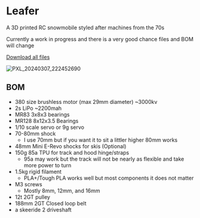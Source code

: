 # Leafer

 A 3D printed RC snowmobile styled after machines from the 70s

Currently a work in progress and there is a very good chance files and BOM will change

[Download all files](https://github.com/KieranL/leafer/archive/refs/heads/main.zip)

![PXL_20240307_222452690](https://github.com/KieranL/leafer/assets/9357961/21b50797-f427-4741-aa0c-8ddf2b3675ce)

## BOM

- 380 size brushless motor (max 29mm diameter) ~3000kv
- 2s LiPo ~2200mah
- MR83 3x8x3 bearings
- MR128 8x12x3.5 Bearings
- 1/10 scale servo or 9g servo
- 70-80mm shock
  - I use 70mm but if you want it to sit a littler higher 80mm works
- 48mm Mini E-Revo shocks for skis (Optional)
- 150g 85a TPU for track and hood hinge/straps
  - 95a may work but the track will not be nearly as flexible and take more power to turn
- 1.5kg rigid filament
  - PLA+/Tough PLA works well but most components it does not matter
- M3 screws
  - Mostly 8mm, 12mm, and 16mm
- 12t 2GT pulley
- 188mm 2GT Closed loop belt
- a skeeride 2 driveshaft



